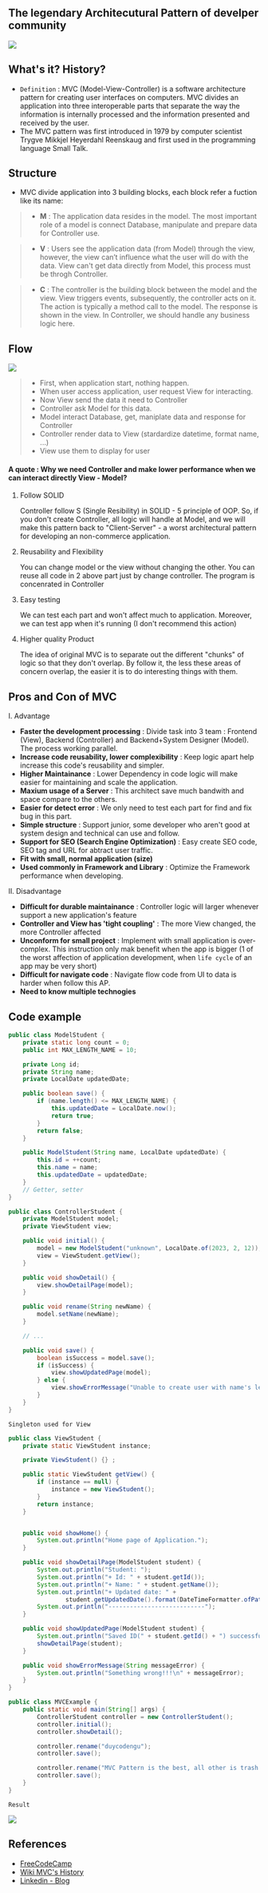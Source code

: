 ## The legendary Architecutural Pattern of develper community

![](/mvc/MVC_fun.jpg)
## What's it? History?
- `Definition` : MVC (Model-View-Controller) is a software architecture pattern for creating user interfaces on computers. MVC divides an application into three interoperable parts that separate the way the information is internally processed and the information presented and received by the user.
- The MVC pattern was first introduced in 1979 by computer scientist Trygve Mikkjel Heyerdahl Reenskaug and first used in the programming language Small Talk.

## Structure 
- MVC divide application into 3 building blocks, each block refer a fuction like its name:
> + __M__ : The application data resides in the model. The most important role of a model is connect Database, manipulate and prepare data for Controller use.

> + __V__ : Users see the application data (from Model) through the view, however, the view can’t influence what the user will do with the data. View can't get data directly from Model, this process must be throgh Controller.

> + __C__ : The controller is the building block between the model and the view. View triggers events, subsequently, the controller acts on it. The action is typically a method call to the model. The response is shown in the view. In Controller, we should handle any business logic here.

## Flow 
![](/mvc/Working-of-MVC.png)
> - First, when application start, nothing happen.
> - When user access application, user request View for interacting.
> - Now View send the data it need to Controller
> - Controller ask Model for this data.
> - Model interact Database, get, maniplate data and response for Controller
> - Controller render data to View (stardardize datetime, format name, ...)
> - View use them to display for user

#### A quote : Why we need Controller and make lower performance when we can interact directly View - Model?
1. Follow SOLID 

     Controller follow S (Single Resibility) in SOLID - 5 principle of OOP. So, if you don't create Controller, all logic will handle at Model, and we will make this pattern back to "Client-Server" - a worst architectural pattern for developing an non-commerce application.

2. Reusability and Flexibility

     You can change model or the view without changing the other. You can reuse all code in 2 above part just by change controller. The program is concenrated in Controller

3. Easy testing 

     We can test each part and won't affect much to application. Moreover, we can test app when it's running (I don't recommend this action)

4. Higher quality Product

     The idea of original MVC is to separate out the different "chunks" of logic so that they don't overlap. By follow it, the less these areas of concern overlap, the easier it is to do interesting things with them.

## Pros and Con of MVC
I. Advantage
- __Faster the development processing__ : Divide task into 3 team : Frontend (View), Backend (Controller) and Backend+System Designer (Model). The process working parallel.
- __Increase code reusability, lower complexibility__ : Keep logic apart help increase this code's reusability and simpler.
- __Higher Maintainance__ : Lower Dependency in code logic will make easier for maintaining and scale the application.
- __Maxium usage of a Server__ : This architect save much bandwith and space compare to the others.
- __Easier for detect error__ : We only need to test each part for find and fix bug in this part.
- __Simple structure__ : Support junior, some developer who aren't good at system design and technical can use and follow.
- __Support for SEO (Search Engine Optimization)__ : Easy create SEO code, SEO tag and URL for abtract user traffic.
- __Fit with small, normal application (size)__
- __Used commonly in Framework and Library__ : Optimize the Framework performance when developing.


II. Disadvantage
- __Difficult for durable maintainance__ : Controller logic will larger whenever support a new application's feature
- __Controller and View has 'tight coupling'__ : The more View changed, the more Controller affected
- __Unconform for small project__ : Implement with small application is over-complex. This instruction only mak benefit when the app is bigger (1 of the worst affection of application development, when `life cycle` of an app may be very short)
- __Difficult for navigate code__ : Navigate flow code from UI to data is harder when follow this AP.
- __Need to know multiple technogies__

## Code example

```java
public class ModelStudent {
    private static long count = 0;
    public int MAX_LENGTH_NAME = 10;

    private Long id;
    private String name;
    private LocalDate updatedDate;

    public boolean save() {
        if (name.length() <= MAX_LENGTH_NAME) {
            this.updatedDate = LocalDate.now();
            return true;
        }
        return false;
    }

    public ModelStudent(String name, LocalDate updatedDate) {
        this.id = ++count;
        this.name = name;
        this.updatedDate = updatedDate;
    }
    // Getter, setter
}
```

```java
public class ControllerStudent {
    private ModelStudent model;
    private ViewStudent view;

    public void initial() {
        model = new ModelStudent("unknown", LocalDate.of(2023, 2, 12));
        view = ViewStudent.getView();
    }

    public void showDetail() {
        view.showDetailPage(model);
    }

    public void rename(String newName) {
        model.setName(newName);
    }

    // ...

    public void save() {
        boolean isSuccess = model.save();
        if (isSuccess) {
            view.showUpdatedPage(model);
        } else {
            view.showErrorMessage("Unable to create user with name's length greater than " + model.MAX_LENGTH_NAME);
        }
    }
}
```

`Singleton used for View`

```java
public class ViewStudent {
    private static ViewStudent instance;

    private ViewStudent() {} ;

    public static ViewStudent getView() {
        if (instance == null) {
            instance = new ViewStudent();
        }
        return instance;
    }


    public void showHome() {
        System.out.println("Home page of Application.");
    }

    public void showDetailPage(ModelStudent student) {
        System.out.println("Student: ");
        System.out.println("+ Id: " + student.getId());
        System.out.println("+ Name: " + student.getName());
        System.out.println("+ Updated date: " +
                student.getUpdatedDate().format(DateTimeFormatter.ofPattern("dd/MM/yyyy")));
        System.out.println("---------------------------");
    }

    public void showUpdatedPage(ModelStudent student) {
        System.out.println("Saved ID(" + student.getId() + ") successfully");
        showDetailPage(student);
    }

    public void showErrorMessage(String messageError) {
        System.out.println("Something wrong!!!\n" + messageError);
    }
}
```

```java
public class MVCExample {
    public static void main(String[] args) {
        ControllerStudent controller = new ControllerStudent();
        controller.initial();
        controller.showDetail();

        controller.rename("duycodengu");
        controller.save();

        controller.rename("MVC Pattern is the best, all other is trash!");
        controller.save();
    }
}
```

`Result`

![](/mvc/mvc_result.png)

## References
- [FreeCodeCamp](https://www.freecodecamp.org/news/mvc-architecture-what-is-a-model-view-controller-framework/#:~:text=The%20MVC%20pattern%20was%20first,the%20programming%20language%20Small%20Talk.)
- [Wiki MVC's History](https://en.wikipedia.org/wiki/Model%E2%80%93view%E2%80%93controller)
- [Linkedin - Blog](https://www.linkedin.com/pulse/architectural-pattern-vs-design-praveen-kumar-kushwaha/)